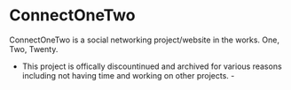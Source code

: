 # ConnectOneTwo
ConnectOneTwo is a social networking project/website in the works. One, Two, Twenty.
- This project is offically discountinued and archived for various reasons including not having time and working on other projects. -
